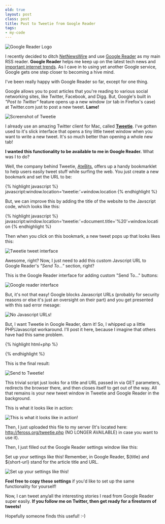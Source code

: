 ```yaml
---
old: true
layout: post
class: post
title: Post to Tweetie from Google Reader
tags:
- my-code
---
```


![Google Reader Logo](/images/reader_logo.gif)

I recently decided to ditch [NetNewsWire](http://www.newsgator.com/INDIVIDUALS/NETNEWSWIRE/) and use [Google Reader](http://reader.google.com/) as my main RSS reader. **Google Reader** helps me keep up on the latest tech news and [important internet trends](https://www.youtube.com/watch?v=dQw4w9WgXcQ "Sorry, I couldn't resist!"). As I cave in to using yet another Google service, Google gets one step closer to becoming a hive mind.

I've been really happy with Google Reader so far, except for one thing.

Google allows you to post articles that you're reading to various social networking sites, like Twitter, Facebook, and Digg. But, Google's built in *"Post to Twitter"* feature opens up a new window (or tab in Firefox's case) at Twitter.com just to post a new tweet. **Lame!**

![Screenshot of Tweetie](/images/tweetie-screenshot.png)

I already use an amazing Twitter client for Mac, called [**Tweetie**](http://www.atebits.com/tweetie-mac/). I've gotten used to it's slick interface that opens a tiny little tweet window when you want to write a new tweet. It's so much better than opening a whole new tab!

**I wanted this functionality to be available to me in Google Reader.** What was I to do?

Well, the company behind Tweetie, [AteBits](javascript:window.location='tweetie:'+window.location), offers up a handy bookmarklet to help users easily tweet stuff while surfing the web. You just create a new bookmark and set the URL to be:

{% highlight javascript %}
javascript:window.location='tweetie:'+window.location
{% endhighlight %}

But, we can improve this by adding the title of the website to the Javscript code, which looks like this:

{% highlight javascript %}
javascript:window.location='tweetie:'+document.title+'%20'+window.location
{% endhighlight %}

Then when you click on this bookmark, a new tweet pops up that looks likes this:

![Tweetie tweet interface](/images/tweetie-post.png)

Awesome, right? Now, I just need to add this custom Javscript URL to Google Reader's *"Send To..."* section, right?

This is the Google Reader interface for adding custom "Send To..." buttons:

![Google reader interface](/images/google-reader-add-service.png)

But, it's not that easy! Google blocks Javascript URLs (probably for security reasons or else it's just an oversight on their part) and you get presented with this sad error mesage:

![No Javascript URLs!](/images/no-javascript-urls.png)

But, I want Tweetie in Google Reader, darn it! So, I whipped up a little PHP/Javascript workaround. I'll post it here, because I imagine that others have had this same problem.

{% highlight html+php %}
<html>
    <head>
    </head>
    <body>
        <script type="text/javascript">
          window.location='tweetie:'+'<?php echo $_GET["title"]; ?>'+'%20'+'<?php echo $_GET["url"]; ?>';
          window.close();
        </script>
    </body>
</html>
{% endhighlight %}

This is the final result:

![Send to Tweetie!](/images/send-to-tweetie.png)

This trivial script just looks for a title and URL passed in via GET parameters, redirects the browser there, and then closes itself to get out of the way. All that remains is your new tweet window in Tweetie and Google Reader in the background.

This is what it looks like in action:

![This is what it looks like in action!](/images/tweetie-in-action.png)

Then, I just uploaded this file to my server (It's located here: http://feross.org/tweetie.php (NO LONGER AVAILABLE) in case you want to use it).

Then, I just filled out the Google Reader settings window like this:

Set up your settings like this! Remember, in Google Reader, ${title} and ${short-url} stand for the article title and URL.

![Set up your settings like this!](/images/reader-settings.png)

**Feel free to copy these settings** if you'd like to set up the same functionality for yourself!

Now, I can tweet any/all the interesting stories I read from Google Reader super easily. **If you follow me on Twitter, then get ready for a firestorm of tweets!**

Hopefully someone finds this useful! :-)
